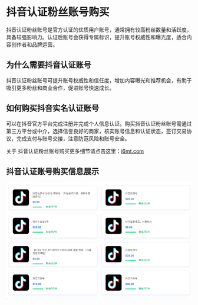 # 抖音认证粉丝账号购买
抖音认证粉丝账号是官方认证的优质用户账号，通常拥有较高粉丝数量和活跃度，具备较强影响力。认证后账号会获得专属标识，提升账号权威性和曝光度，适合内容创作者和品牌运营。

## 为什么需要抖音认证账号
抖音认证粉丝账号可提升账号权威性和信任度，增加内容曝光和推荐机会，有助于吸引更多粉丝和商业合作，促进账号快速成长。

## 如何购买抖音实名认证账号
可以在抖音官方平台完成注册并完成个人信息认证。购买抖音认证粉丝账号需通过第三方平台或中介，选择信誉良好的商家，核实账号信息和认证状态，签订交易协议，完成支付与账号交接，注意防范风险和账号安全。

关于 抖音认证粉丝账号购买更多细节请点击这里：[i6mt.com](https://www.i6mt.com)

## 抖音认证账号购买信息展示
![抖音账号购买](https://raw.githubusercontent.com/faitharcher92946faitharcher/yxtm/refs/heads/main/e34285b3-a7a7-4109-bdbf-569cd73e19a8.png)
